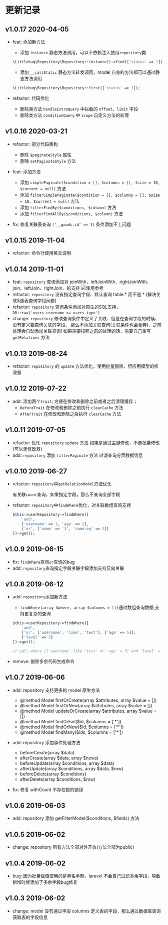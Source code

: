 更新记录
=======

v1.0.17 2020-04-05
------------------

- feat: 添加新方法 
    - 添加 `instance` 静态方法调用，可以不依赖注入使用`repository`类
    ```php
    \Littlebug\Repository\Repository::instance()->find(['status' => 1]);
    ```
    
    - 添加 `__callStatic` 静态方法转发调用，model 自身的方法都可以通过静态方法调用
    ```php
    \Littlebug\Repository\Repository::first(['status' => 1]);
    ```
- refactor: 代码优化
    - 删除类方法 `handleExtraQuery` 中拦截的 `offset`、`limit` 字段
    - 删除类方法 `conditionQuery` 中 `scope` 自定义方法的处理

v1.0.16 2020-03-21
------------------

- refactor: 部分代码重构
    * 删除 `$paginateStyle` 属性
    * 删除 `setPaginateStyle` 方法

- feat: 添加方法 
    * 添加 `simplePaginate($condition = [], $columns = [], $size = 10, $current = null)` 方法
    * 添加 `filterSimplePaginate($condition = [], $columns = [], $size = 10, $current = null)` 方法
    * 添加 `filterFindBy($conditions, $column)` 方法
    * 添加 `filterFindAllBy($conditions, $column)` 方法

- fix: 修复关联表查询 `['__goods.id' => 1]` 条件添加不上问题

v1.0.15 2019-11-04
------------------

- refactor: 命令行使用英文说明

v1.0.14 2019-11-01
------------------

- feat: `repository` 查询添加对 joinWith、leftJoinWith、rightJoinWith、join、leftJoin、rightJoin、的支持
![使用参考](https://wanchaochao.github.io/laravel-repository/docs/images/join.png 'join使用参考')
- refactor: `repository` 没有指定查询字段、默认查询 table.* 而不是 * (解决关联&连表查询字段问题)
- refactor: `repository` 查询条件添加对原生的SQL支持，`DB::raw('users.username >= users.type')`
- change: `repository` 修改查询条件中定义了关联、但是在查询字段的时候、没有定义要查询关联的字段、
那么不添加关联查询(关联条件也会舍弃)、之前处理会自动添加关联查询! 如果需要按照之前的处理的话，需要自己重写 
`getRelations` 方法

v1.0.13 2019-08-24
------------------

- refactor: `repository` 的 `update` 方法优化，使用批量删除，但应用模型的修改器

v1.0.12 2019-07-22
------------------

- add: 添加两个`trait`; 方便在修改和删除之前或者之后清理缓存；
    - `BeforeTrait` 在修改和删除之前执行 `clearCache` 方法
    - `AfterTrait` 在修改和删除之后执行 `clearCache` 方法

v1.0.11 2019-07-05
------------------

- refactor: 优化 `repository` `update` 方法 如果是通过主键修改，不走批量修改(可以走修改器)
- add: `repository` 添加 `filterPaginate` 方法 过滤查询分页数据信息

v1.0.10 2019-06-27
------------------

- refactor: `repository`中`getRelationModel`方法优化

    有关联`count`查询，如果指定字段，那么不查询全部字段

- refactor: `repository`中`findWhere`优化，对关联数组查询支持

    ```php
    $this->userRepository->findWhere([
        'and', 
        ['username' => 1, 'age' => 2],
        ['or', ['name' => '1', 'name:eq' => 2]]
    ])->get();
    ```

v1.0.9 2019-06-15
-----------------

- fix: `findWhere`查询`or`查询的bug 
- add: `repository`查询指定字段关联字段添加支持反向关联

v1.0.8 2019-06-12
-----------------

- add: `repository`添加新方法
    - `findWhere(array $where, array $columns = [])`通过数组查询数据,支持更复杂的查询
    
    ```php
    $this->userRepository->findWhere([
        'and',
        ['or', ['username', 'like', 'test'], ['age' => 5]],
        ['level' => 5]
    ])->get();
    
    // sql: where ((`username` like 'test' or `age` = 5) and `level` = 5)
    ```
- remove: 删除多余代码生成命令

v1.0.7 2019-06-06
-----------------

- add: repository 支持更多的 model 原生方法

     * @method Model firstOrCreate(array $attributes, array $value = [])
     * @method Model firstOrNew(array $attributes, array $value = [])
     * @method Model updateOrCreate(array $attributes, array $value = [])
     * @method Model findOrFail($id, $columns = ['*'])
     * @method Model findOrNew($id, $columns = ['*'])
     * @method Model findMany($ids, $columns = ['*'])
     
- add: repository 添加事件处理方法
    - beforeCreate(array $data)
    - afterCreate(array $data, array $news)
    - beforeUpdate(array $conditions, array $data)
    - afterUpdate(array $conditions, array $data, $row)
    - beforeDelete(array $conditions)
    - afterDelete(array $conditions, $row)

- fix: 修复 withCount 不存在报的错误

v1.0.6 2019-06-03
-----------------
- add: repository 添加 getFilterModel($conditions, $fields) 方法

v1.0.5 2019-06-02
-----------------

- change: repository 所有方法全部对外开放(方法全部为public)

v1.0.4 2019-06-02
-----------------

- bug: 因为批量赋值使用的是黑名单制，laravel 不会自己过滤多余字段，导致新增时候添加了多余字段bug修复

v1.0.3 2019-06-02
-----------------

- change: model 没有通过字段 columns 定义表的字段，那么通过数据库查询获取表的字段信息

